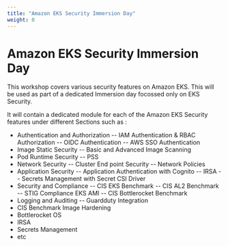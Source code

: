 ```yaml
---
title: "Amazon EKS Security Immersion Day"
weight: 0
---
```


# Amazon EKS Security Immersion Day

This workshop covers various security features on Amazon EKS. This will be used as part of a dedicated Immersion day focossed only on EKS Security. 

It will contain a dedicated module for each of the Amazon EKS Security features under different Sections such as :

* Authentication and Authorization
  -- IAM Authentication & RBAC Authorization
  -- OIDC Authentication
  -- AWS SSO Authentication
* Image Static Security
  -- Basic and Advanced Image Scanning
* Pod Runtime Security
  -- PSS
* Network Security
  -- Cluster End point Security
  -- Network Policies
* Application Security
  -- Application Authentication with Cognito
  -- IRSA
  -- Secrets Management with Secret CSI Driver
* Security and Compliance
  -- CIS EKS Benchmark
  -- CIS AL2 Benchmark
  -- STIG Compliance EKS AMI
  -- CIS Bottlerocket Benchmark
* Logging and Auditing
  -- Guardduty Integration
* CIS Benchmark Image Hardening
* Bottlerocket OS
* IRSA
* Secrets Management
* etc
